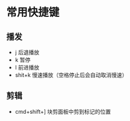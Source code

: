 # 常用快捷键

## 播发

- j 后退播放
- k 暂停
- l 前进播放
- shit+k 慢速播放（空格停止后会自动取消慢速）

## 剪辑

- cmd+shift+] 块剪面板中剪到标记的位置